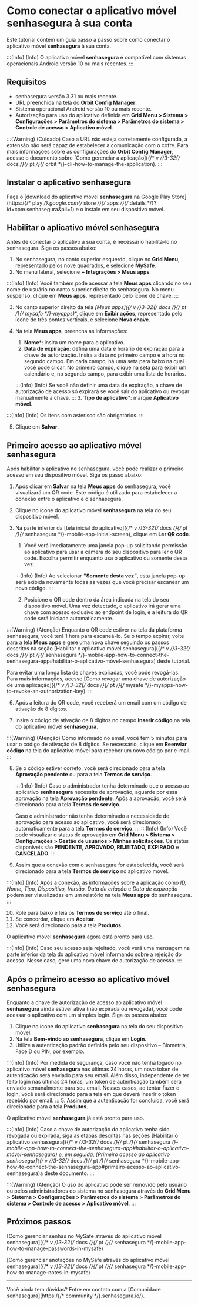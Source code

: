 # Como conectar  o aplicativo móvel senhasegura à sua conta

Este tutorial contém um guia passo a passo sobre como conectar o aplicativo móvel **senhasegura** à sua conta.

:::(Info) (Info)
O aplicativo móvel **senhasegura** é compatível com sistemas operacionais Android versão 10 ou mais recentes.
:::

## Requisitos

* senhasegura versão 3.31 ou mais recente.
* URL preenchida na tela do **Orbit Config Manager**.
* Sistema operacional Android versão 10 ou mais recente.
* Autorização para uso do aplicativo definida em **Grid Menu > Sistema > Configurações > Parâmetros do sistema > Parâmetros do sistema > Controle de acesso > Aplicativo móvel**.

:::(Warning) (Cuidado)
Caso a URL não esteja corretamente configurada, a extensão não será capaz de estabelecer a comunicação com o cofre. Para mais informações sobre as configurações do **Orbit Config Manager**, acesse o documento sobre [Como gerenciar a aplicação]({/* v */}3-32{/* docs */}{/* pt */}{/* orbit */}-cli-how-to-manage-the-application).
:::

## Instalar o aplicativo senhasegura

Faça o [download do aplicativo móvel **senhasegura** na Google Play Store](https:/{/* play */}.google.com{/* store */}{/* apps */}{/* details */}?id=com.senhasegura&pli=1) e o instale em seu dispositivo móvel.


## Habilitar o aplicativo móvel senhasegura
Antes de conectar o aplicativo à sua conta, é necessário habilitá-lo no senhasegura. Siga os passos abaixo:



1. No senhasegura, no canto superior esquerdo, clique no **Grid Menu**, representado pelos nove quadrados, e selecione **MySafe**.
2. No menu lateral, selecione **+ Integrações > Meus apps**.

:::(Info) (Info)
Você também pode acessar a tela **Meus apps** clicando no seu nome de usuário no canto superior direito do senhasegura. No menu suspenso, clique em **Meus apps**, representado pelo ícone de chave.
:::

3. No canto superior direito da tela **[Meus apps]({/* v */}3-32{/* docs */}{/* pt */}{/* mysafe */}-myapps)**, clique em **Exibir ações**, representado pelo ícone de três pontos verticais, e selecione **Nova chave**.
4. Na tela **Meus apps**, preencha as informações:
    1. **Nome***: insira um nome para o aplicativo.
    2. **Data de expiração**: defina uma data e horário de expiração para a chave de autorização. Insira a data no primeiro campo e a hora no segundo campo. Em cada campo, há uma seta para baixo na qual você pode clicar. No primeiro campo, clique na seta para exibir um calendário e, no segundo campo, para exibir uma lista de horários.

    :::(Info) (Info)
    Se você não definir uma data de expiração, a chave de autorização de acesso só expirará se você sair do aplicativo ou revogar manualmente a chave.
    :::
    3. **Tipo de aplicativo***: marque **Aplicativo móvel**.

:::(Info) (Info)
Os itens com asterisco são obrigatórios.
:::
  
5. Clique em **Salvar**.

## Primeiro acesso ao aplicativo móvel senhasegura

Após habilitar o aplicativo no senhasegura, você pode realizar o primeiro acesso em seu dispositivo móvel. Siga os passo abaixo:

1. Após clicar em **Salvar** na tela **Meus apps** do senhasegura, você visualizará um QR code. Este código é utilizado para estabelecer a conexão entre o aplicativo e o senhasegura.
2. Clique no ícone do aplicativo móvel **senhasegura** na tela do seu dispositivo móvel.

3. Na parte inferior da [tela inicial do aplicativo]({/* v */}3-32{/* docs */}{/* pt */}{/* senhasegura */}-mobile-app-initial-screen), clique em **Ler QR code**.
    1. Você verá imediatamente uma janela pop-up solicitando permissão ao aplicativo para usar a câmera do seu dispositivo para ler o QR code. Escolha permitir enquanto usa o aplicativo ou somente desta vez. 

    :::(Info) (Info)
    Ao selecionar **“Somente desta vez”**, esta janela pop-up será exibida novamente todas as vezes que você precisar escanear um novo código.
    :::

    2. Posicione o QR code dentro da área indicada na tela do seu dispositivo móvel. Uma vez detectado, o aplicativo irá gerar uma chave com acesso exclusivo ao endpoint de login, e a leitura do QR code será iniciada automaticamente.




:::(Warning) (Atenção)
Enquanto o QR code estiver na tela da plataforma senhasegura, você terá 1 hora para escaneá-lo. Se o tempo expirar, volte para a tela **Meus apps** e gere uma nova chave seguindo os passos descritos na seção [Habilitar o aplicativo móvel senhasegura]({/* v */}3-32{/* docs */}{/* pt */}{/* senhasegura */}-mobile-app-how-to-connect-the-senhasegura-app#habilitar-o-aplicativo-móvel-senhasegura) deste tutorial.

Para evitar uma longa lista de chaves expiradas, você pode revogá-las. Para mais informações, acesse [Como revogar uma chave de autorização de uma aplicação]({/* v */}3-32{/* docs */}{/* pt */}{/* mysafe */}-myapps-how-to-revoke-an-authorization-key).
:::

6. Após a leitura do QR code, você receberá um email com um código de ativação de 8 dígitos.

7. Insira o código de ativação de 8 dígitos no campo **Inserir código** na tela do aplicativo móvel **senhasegura**. 



:::(Warning) (Atenção)
Como informado no email, você tem 5 minutos para usar o código de ativação de 8 dígitos. Se necessário, clique em **Reenviar código** na tela do aplicativo móvel para receber um novo código por e-mail.
:::

8. Se o código estiver correto, você será direcionado para a tela **Aprovação pendente** ou para a tela **Termos de serviço**.

    :::(Info) (Info)
    Caso o administrador tenha determinado que o acesso ao aplicativo **senhasegura** necessite de aprovação, aguarde por essa aprovação na tela **Aprovação pendente**. Após a aprovação, você será direcionado para a tela **Termos de serviço**.

    Caso o administrador não tenha determinado a necessidade de aprovação para acesso ao aplicativo, você será direcionado automaticamente para a tela **Termos de serviço**.
    :::
    :::(Info) (Info)
    Você pode visualizar o status de aprovação em **Grid Menu > Sistema > Configurações > Gestão de usuários > Minhas solicitações**. Os status disponíveis são **PENDENTE, APROVADO, REJEITADO, EXPIRADO** e **CANCELADO**.
    :::

9. Assim que a conexão com o senhasegura for estabelecida, você será direcionado para a tela **Termos de serviço** no aplicativo móvel.

:::(Info) (Info)
Após a conexão, as informações sobre a aplicação como *ID, Nome, Tipo, Dispositivo, Versão, Data de criação* e *Data de expiração* podem ser visualizadas em um relatório na tela **Meus apps** do senhasegura.
:::

10. Role para baixo e leia os **Termos de serviço** até o final.
11. Se concordar, clique em **Aceitar**. 
12. Você será direcionado para a tela **Produtos**.

O aplicativo móvel **senhasegura** agora está pronto para uso.

:::(Info) (Info)
Caso seu acesso seja rejeitado, você verá uma mensagem na parte inferior da tela do aplicativo móvel informando sobre a rejeição do acesso. Nesse caso, gere uma nova chave de autorização de acesso.
:::

## Após o primeiro acesso ao aplicativo móvel senhasegura

Enquanto a chave de autorização de acesso ao aplicativo móvel **senhasegura** ainda estiver ativa (não expirada ou revogada), você pode acessar o aplicativo com um simples login. Siga os passos abaixo:

1. Clique no ícone do aplicativo **senhasegura** na tela do seu dispositivo móvel.
2. Na tela **Bem-vindo ao senhasegura**, clique em **Login**.
3. Utilize a autenticação padrão definida pelo seu dispositivo – Biometria, FaceID ou PIN, por exemplo.

:::(Info) (Info)
Por medida de segurança, caso você não tenha logado no aplicativo móvel **senhasegura** nas últimas 24 horas, um novo token de autenticação será enviado para seu email. Além disso, independente de ter feito login nas últimas 24 horas, um token de autenticação também será enviado semanalmente para seu email. Nesses casos, ao tentar fazer o login, você será direcionado para a tela em que deverá inserir o token recebido por email. 
:::
5. Assim que a autenticação for concluída, você será direcionado para a tela **Produtos**.


O aplicativo móvel **senhasegura** já está pronto para uso.   

:::(Info) (Info)
Caso a chave de autorização do aplicativo tenha sido revogada ou expirada, siga as etapas descritas nas seções [Habilitar o aplicativo senhasegura]({/* v */}3-32{/* docs */}{/* pt */}{/* senhasegura */}-mobile-app-how-to-connect-the-senhasegura-app#habilitar-o-aplicativo-móvel-senhasegura) e, em seguida, [Primeiro acesso ao aplicativo senhasegur]({/* v */}3-32{/* docs */}{/* pt */}{/* senhasegura */}-mobile-app-how-to-connect-the-senhasegura-app#primeiro-acesso-ao-aplicativo-senhasegura)a deste documento.
:::

:::(Warning) (Atenção)
O uso do aplicativo pode ser removido pelo usuário ou pelos administradores do sistema no senhasegura através do **Grid Menu > Sistema > Configurações > Parâmetros do sistema > Parâmetros do sistema > Controle de acesso > Aplicativo móvel**.
:::

## Próximos passos

[Como gerenciar senhas no MySafe através do aplicativo móvel senhasegura]({/* v */}3-32{/* docs */}{/* pt */}{/* senhasegura */}-mobile-app-how-to-manage-passwords-in-mysafe)

[Como gerenciar anotações no MySafe através do aplicativo móvel senhasegura]({/* v */}3-32{/* docs */}{/* pt */}{/* senhasegura */}-mobile-app-how-to-manage-notes-in-mysafe)


* * *

Você ainda tem dúvidas? Entre em contato com a [Comunidade senhasegura](https:/{/* community */}.senhasegura.io/).



